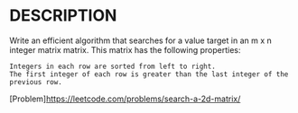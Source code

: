 # DESCRIPTION
Write an efficient algorithm that searches for a value target in an m x n integer matrix matrix. This matrix has the following properties:

    Integers in each row are sorted from left to right.
    The first integer of each row is greater than the last integer of the previous row.

[Problem]https://leetcode.com/problems/search-a-2d-matrix/